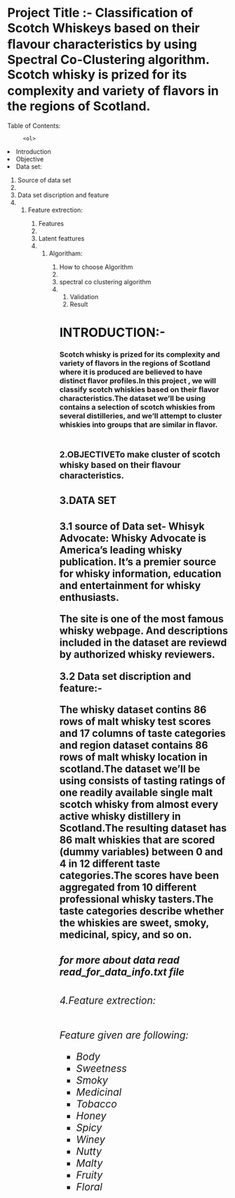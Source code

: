 # Project Title :- Classiﬁcation of Scotch Whiskeys based on their ﬂavour characteristics by using Spectral Co-Clustering algorithm. Scotch whisky is prized for its complexity and  variety of ﬂavors in the regions of Scotland.









<h>  Table of Contents: <h/>


         <ol>
  <li>Introduction </li>
  <li>Objective</li>
  <li>Data set:</li><ol>
         <li>Source of data set<li/>
         <li>Data set discription and feature<li/>
         <ol/>
   <li>Feature extrection:</li>
         <ol>
         <li>Features<li/>
         <li>Latent feattures<li/>
         <ol/>
  <li>Algoritham:</li>
                  <ol>
         <li>How to choose Algorithm<li/>
         <li>spectral co clustering algorithm<li/>
         <ol/>
  <li>Validation</li>
  <li>Result</li>

</ol>


<h1>INTRODUCTION:-<h3/>
         <p2>Scotch whisky is prized for its complexity and variety of flavors in  the regions of Scotland where it is produced are believed to have distinct flavor profiles.In this project , we will classify scotch whiskies based on their flavor characteristics.The dataset we’ll be using contains a selection of scotch whiskies from several distilleries, and we’ll attempt to cluster whiskies into groups that are similar in flavor.<p2/><h1/>


<h3>2.OBJECTIVE<p3>To make cluster of scotch whisky based on their flavour characteristics.<p3/>









<h3>3.DATA SET <h3/>
         <p4>3.1  source of Data set-        Whisyk Advocate:
Whisky Advocate is America’s leading whisky publication. It’s a premier source for whisky information, education and entertainment for whisky enthusiasts.

The site is one of the most famous whisky webpage. And descriptions included in the dataset are reviewd by authorized whisky reviewers.<p4/>






<p5><p>3.2 Data set discription and feature:-<p>
         The whisky  dataset contins 86 rows of malt whisky test scores and 17 columns of taste categories and region dataset contains 86 rows of malt whisky location in scotland.The dataset we’ll be using consists of tasting ratings of one readily available single malt scotch whisky from almost every active whisky distillery in Scotland.The resulting dataset has 86 malt whiskies that are scored (dummy variables) between 0 and 4 in 12 different taste categories.The scores have been aggregated from 10 different professional whisky tasters.The taste categories describe whether the whiskies are sweet, smoky, medicinal, spicy, and so on.<p5/>

<h5> for more about data read read_for_data_info.txt file<h5/>
         
         
         
         
         
         
 <h6>4.Feature extrection:<h6/>   
         <p>Feature given are following:<p/>
         <ul>
  <li>Body  </li>
  <li>Sweetness</li>
  <li>Smoky</li>
   <li>Medicinal</li>
  <li>Tobacco</li>
  <li>Honey</li>
  <li>Spicy</li>
  <li>Winey </li>
  <li>Nutty</li>
  <li>Malty</li>
  <li>Fruity</li>
  <li>Floral</li>
</ul>
         










                  


























              
